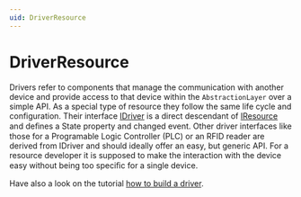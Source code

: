 ```yaml
---
uid: DriverResource
---
```

# DriverResource

Drivers refer to components that manage the communication with another device and provide access to that device within the `AbstractionLayer` over a simple API. 
As a special type of resource they follow the same life cycle and configuration. 
Their interface [IDriver](../../../../src/Moryx.AbstractionLayer/Drivers/IDriver.cs) is a direct descendant of [IResource](../../../../src/Moryx.AbstractionLayer/Resources/IResource.cs) and deﬁnes a State property and changed event. 
Other driver interfaces like those for a Programable Logic Controller (PLC) or an RFID reader are derived from IDriver and should ideally offer an easy, but generic API. 
For a resource developer it is supposed to make the interaction with the device easy without being too speciﬁc for a single device.

Have also a look on the tutorial [how to build a driver](../../Tutorials/HowToBuildADriver.md).
